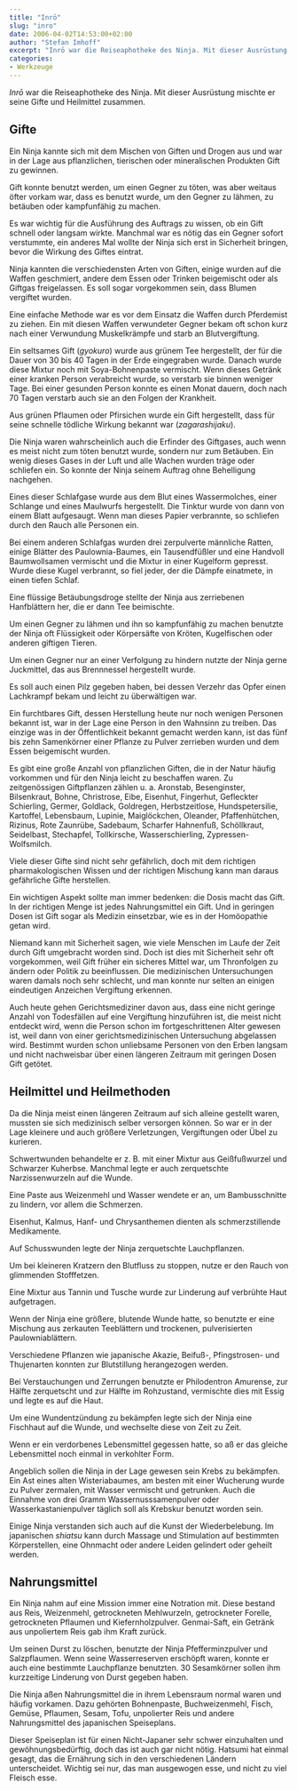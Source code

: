 ```yaml
---
title: "Inrō"
slug: "inro"
date: 2006-04-02T14:53:00+02:00
author: "Stefan Imhoff"
excerpt: "Inrō war die Reiseaphotheke des Ninja. Mit dieser Ausrüstung mischte er seine Gifte und Heilmittel zusammen."
categories:
- Werkzeuge
---
```


*Inrō* war die Reiseaphotheke des Ninja. Mit dieser Ausrüstung mischte er seine Gifte und Heilmittel zusammen.

## Gifte

Ein Ninja kannte sich mit dem Mischen von Giften und Drogen aus und war in der Lage aus pflanzlichen, tierischen oder mineralischen Produkten Gift zu gewinnen.

Gift konnte benutzt werden, um einen Gegner zu töten, was aber weitaus öfter vorkam war, dass es benutzt wurde, um den Gegner zu lähmen, zu betäuben oder kampfunfähig zu machen.

Es war wichtig für die Ausführung des Auftrags zu wissen, ob ein Gift schnell oder langsam wirkte. Manchmal war es nötig das ein Gegner sofort verstummte, ein anderes Mal wollte der Ninja sich erst in Sicherheit bringen, bevor die Wirkung des Giftes eintrat.

Ninja kannten die verschiedensten Arten von Giften, einige wurden auf die Waffen geschmiert, andere dem Essen oder Trinken beigemischt oder als Giftgas freigelassen. Es soll sogar vorgekommen sein, dass Blumen vergiftet wurden.

Eine einfache Methode war es vor dem Einsatz die Waffen durch Pferdemist zu ziehen. Ein mit diesen Waffen verwundeter Gegner bekam oft schon kurz nach einer Verwundung Muskelkrämpfe und starb an Blutvergiftung.

Ein seltsames Gift (*gyokuro*) wurde aus grünem Tee hergestellt, der für die Dauer von 30 bis 40 Tagen in der Erde eingegraben wurde. Danach wurde diese Mixtur noch mit Soya-Bohnenpaste vermischt. Wenn dieses Getränk einer kranken Person verabreicht wurde, so verstarb sie binnen weniger Tage. Bei einer gesunden Person konnte es einen Monat dauern, doch nach 70 Tagen verstarb auch sie an den Folgen der Krankheit.

Aus grünen Pflaumen oder Pfirsichen wurde ein Gift hergestellt, dass für seine schnelle tödliche Wirkung bekannt war (*zagarashijaku*).

Die Ninja waren wahrscheinlich auch die Erfinder des Giftgases, auch wenn es meist nicht zum töten benutzt wurde, sondern nur zum Betäuben. Ein wenig dieses Gases in der Luft und alle Wachen wurden träge oder schliefen ein. So konnte der Ninja seinem Auftrag ohne Behelligung nachgehen.

Eines dieser Schlafgase wurde aus dem Blut eines Wassermolches, einer Schlange und eines Maulwurfs hergestellt. Die Tinktur wurde von dann von einem Blatt aufgesaugt. Wenn man dieses Papier verbrannte, so schliefen durch den Rauch alle Personen ein.

Bei einem anderen Schlafgas wurden drei zerpulverte männliche Ratten, einige Blätter des Paulownia-Baumes, ein Tausendfüßler und eine Handvoll Baumwollsamen vermischt und die Mixtur in einer Kugelform gepresst. Wurde diese Kugel verbrannt, so fiel jeder, der die Dämpfe einatmete, in einen tiefen Schlaf.

Eine flüssige Betäubungsdroge stellte der Ninja aus zerriebenen Hanfblättern her, die er dann Tee beimischte.

Um einen Gegner zu lähmen und ihn so kampfunfähig zu machen benutzte der Ninja oft Flüssigkeit oder Körpersäfte von Kröten, Kugelfischen oder anderen giftigen Tieren.

Um einen Gegner nur an einer Verfolgung zu hindern nutzte der Ninja gerne Juckmittel, das aus Brennnessel hergestellt wurde.

Es soll auch einen Pilz gegeben haben, bei dessen Verzehr das Opfer einen Lachkrampf bekam und leicht zu überwältigen war.

Ein furchtbares Gift, dessen Herstellung heute nur noch wenigen Personen bekannt ist, war in der Lage eine Person in den Wahnsinn zu treiben. Das einzige was in der Öffentlichkeit bekannt gemacht werden kann, ist das fünf bis zehn Samenkörner einer Pflanze zu Pulver zerrieben wurden und dem Essen beigemischt wurden.

Es gibt eine große Anzahl von pflanzlichen Giften, die in der Natur häufig vorkommen und für den Ninja leicht zu beschaffen waren. Zu zeitgenössigen Giftpflanzen zählen u. a. Aronstab, Besenginster, Bilsenkraut, Bohne, Christrose, Eibe, Eisenhut, Fingerhut, Gefleckter Schierling, Germer, Goldlack, Goldregen, Herbstzeitlose, Hundspetersilie, Kartoffel, Lebensbaum, Lupinie, Maiglöckchen, Oleander, Pfaffenhütchen, Rizinus, Rote Zaunrübe, Sadebaum, Scharfer Hahnenfuß, Schöllkraut, Seidelbast, Stechapfel, Tollkirsche, Wasserschierling, Zypressen-Wolfsmilch.

Viele dieser Gifte sind nicht sehr gefährlich, doch mit dem richtigen pharmakologischen Wissen und der richtigen Mischung kann man daraus gefährliche Gifte herstellen.

Ein wichtigen Aspekt sollte man immer bedenken: die Dosis macht das Gift. In der richtigen Menge ist jedes Nahrungsmittel ein Gift. Und in geringen Dosen ist Gift sogar als Medizin einsetzbar, wie es in der Homöopathie getan wird.

Niemand kann mit Sicherheit sagen, wie viele Menschen im Laufe der Zeit durch Gift umgebracht worden sind. Doch ist dies mit Sicherheit sehr oft vorgekommen, weil Gift früher ein sicheres Mittel war, um Thronfolgen zu ändern oder Politik zu beeinflussen. Die medizinischen Untersuchungen waren damals noch sehr schlecht, und man konnte nur selten an einigen eindeutigen Anzeichen Vergiftung erkennen.

Auch heute gehen Gerichtsmediziner davon aus, dass eine nicht geringe Anzahl von Todesfällen auf eine Vergiftung hinzuführen ist, die meist nicht entdeckt wird, wenn die Person schon im fortgeschrittenen Alter gewesen ist, weil dann von einer gerichtsmedizinischen Untersuchung abgelassen wird. Bestimmt wurden schon unliebsame Personen von den Erben langsam und nicht nachweisbar über einen längeren Zeitraum mit geringen Dosen Gift getötet.


## Heilmittel und Heilmethoden

Da die Ninja meist einen längeren Zeitraum auf sich alleine gestellt waren, mussten sie sich medizinisch selber versorgen können. So war er in der Lage kleinere und auch größere Verletzungen, Vergiftungen oder Übel zu kurieren.

Schwertwunden behandelte er z. B. mit einer Mixtur aus Geißfußwurzel und Schwarzer Kuherbse. Manchmal legte er auch zerquetschte Narzissenwurzeln auf die Wunde.

Eine Paste aus Weizenmehl und Wasser wendete er an, um Bambusschnitte zu lindern, vor allem die Schmerzen.

Eisenhut, Kalmus, Hanf- und Chrysanthemen dienten als schmerzstillende Medikamente.

Auf Schusswunden legte der Ninja zerquetschte Lauchpflanzen.

Um bei kleineren Kratzern den Blutfluss zu stoppen, nutze er den Rauch von glimmenden Stofffetzen.

Eine Mixtur aus Tannin und Tusche wurde zur Linderung auf verbrühte Haut aufgetragen.

Wenn der Ninja eine größere, blutende Wunde hatte, so benutzte er eine Mischung aus zerkauten Teeblättern und trockenen, pulverisierten Paulowniablättern.

Verschiedene Pflanzen wie japanische Akazie, Beifuß-, Pfingstrosen- und Thujenarten konnten zur Blutstillung herangezogen werden.

Bei Verstauchungen und Zerrungen benutzte er Philodentron Amurense, zur Hälfte zerquetscht und zur Hälfte im Rohzustand, vermischte dies mit Essig und legte es auf die Haut.

Um eine Wundentzündung zu bekämpfen legte sich der Ninja eine Fischhaut auf die Wunde, und wechselte diese von Zeit zu Zeit.

Wenn er ein verdorbenes Lebensmittel gegessen hatte, so aß er das gleiche Lebensmittel noch einmal in verkohlter Form.

Angeblich sollen die Ninja in der Lage gewesen sein Krebs zu bekämpfen. Ein Ast eines alten Wisteriabaumes, am besten mit einer Wucherung wurde zu Pulver zermalen, mit Wasser vermischt und getrunken. Auch die Einnahme von drei Gramm Wassernusssamenpulver oder Wasserkastanienpulver täglich soll als Krebskur benutzt worden sein.

Einige Ninja verstanden sich auch auf die Kunst der Wiederbelebung. Im japanischen *shiatsu* kann durch Massage und Stimulation auf bestimmten Körperstellen, eine Ohnmacht oder andere Leiden gelindert oder geheilt werden.


## Nahrungsmittel

Ein Ninja nahm auf eine Mission immer eine Notration mit. Diese bestand aus Reis, Weizenmehl, getrockneten Mehlwurzeln, getrockneter Forelle, getrockneten Pflaumen und Kiefernholzpulver. Genmai-Saft, ein Getränk aus unpoliertem Reis gab ihm Kraft zurück.

Um seinen Durst zu löschen, benutzte der Ninja Pfefferminzpulver und Salzpflaumen. Wenn seine Wasserreserven erschöpft waren, konnte er auch eine bestimmte Lauchpflanze benutzten. 30 Sesamkörner sollen ihm kurzzeitige Linderung von Durst gegeben haben.

Die Ninja aßen Nahrungsmittel die in ihrem Lebensraum normal waren und häufig vorkamen. Dazu gehörten Bohnenpaste, Buchweizenmehl, Fisch, Gemüse, Pflaumen, Sesam, Tofu, unpolierter Reis und andere Nahrungsmittel des japanischen Speiseplans.

Dieser Speiseplan ist für einen Nicht-Japaner sehr schwer einzuhalten und gewöhnungsbedürftig, doch das ist auch gar nicht nötig. Hatsumi hat einmal gesagt, das die Ernährung sich in den verschiedenen Ländern unterscheidet. Wichtig sei nur, das man ausgewogen esse, und nicht zu viel Fleisch esse.
